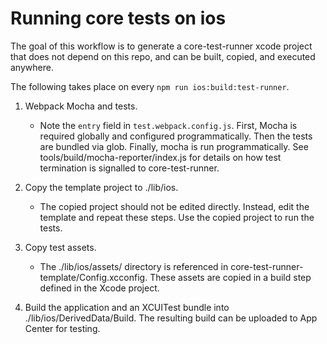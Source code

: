 # Running core tests on ios

The goal of this workflow is to generate a core-test-runner xcode project that does not depend on this repo, and can be built, copied, and executed anywhere.

The following takes place on every `npm run ios:build:test-runner`.

1. Webpack Mocha and tests.
    - Note the `entry` field in `test.webpack.config.js`. First, Mocha is required globally and configured programmatically. Then the tests are bundled via glob. Finally, mocha is run programmatically. See tools/build/mocha-reporter/index.js for details on how test termination is signalled to core-test-runner.

2. Copy the template project to ./lib/ios.
    - The copied project should not be edited directly. Instead, edit the template and repeat these steps. Use the copied project to run the tests.

3. Copy test assets.
    - The ./lib/ios/assets/ directory is referenced in core-test-runner-template/Config.xcconfig. These assets are copied in a build step defined in the Xcode project.

4. Build the application and an XCUITest bundle into ./lib/ios/DerivedData/Build. The resulting build can be uploaded to App Center for testing.
